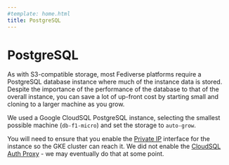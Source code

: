 ```yaml
---
#template: home.html
title: PostgreSQL
---
```


# PostgreSQL

As with S3-compatible storage, most Fediverse platforms require a PostgreSQL database instance where much of the instance data is stored. Despite the importance of the performance of the database to that of the overall instance, you can save a lot of up-front cost by starting small and cloning to a larger machine as you grow.

We used a Google CloudSQL PostgreSQL instance, selecting the smallest possible machine (`db-f1-micro`) and set the storage to `auto-grow`.

You will need to ensure that you enable the [Private IP](https://cloud.google.com/sql/docs/postgres/connect-instance-private-ip#create-instance) interface for the instance so the GKE cluster can reach it. We did not enable the [CloudSQL Auth Proxy](https://cloud.google.com/sql/docs/postgres/sql-proxy) - we may eventually do that at some point.
